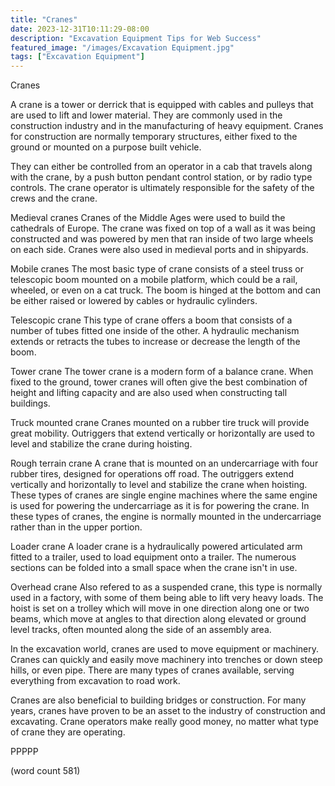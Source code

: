 ```yaml
---
title: "Cranes"
date: 2023-12-31T10:11:29-08:00
description: "Excavation Equipment Tips for Web Success"
featured_image: "/images/Excavation Equipment.jpg"
tags: ["Excavation Equipment"]
---
```


Cranes

A crane is a tower or derrick that is equipped with
cables and pulleys that are used to lift and lower
material.  They are commonly used in the construction
industry and in the manufacturing of heavy equipment.
Cranes for construction are normally temporary 
structures, either fixed to the ground or mounted 
on a purpose built vehicle.  

They can either be controlled from an operator in
a cab that travels along with the crane, by a push
button pendant control station, or by radio type
controls.  The crane operator is ultimately responsible
for the safety of the crews and the crane.

Medieval cranes
Cranes of the Middle Ages were used to build the
cathedrals of Europe.  The crane was fixed on top
of a wall as it was being constructed and was 
powered by men that ran inside of two large wheels
on each side.  Cranes were also used in medieval ports
and in shipyards.

Mobile cranes
The most basic type of crane consists of a steel
truss or telescopic boom mounted on a mobile platform,
which could be a rail, wheeled, or even on a cat
truck.  The boom is hinged at the bottom and can 
be either raised or lowered by cables or hydraulic
cylinders.  

Telescopic crane
This type of crane offers a boom that consists of
a number of tubes fitted one inside of the other.
A hydraulic mechanism extends or retracts the
tubes to increase or decrease the length of the
boom.

Tower crane
The tower crane is a modern form of a balance
crane.  When fixed to the ground, tower cranes
will often give the best combination of height and
lifting capacity and are also used when constructing
tall buildings.

Truck mounted crane
Cranes mounted on a rubber tire truck will provide
great mobility.  Outriggers that extend vertically
or horizontally are used to level and stabilize
the crane during hoisting.

Rough terrain crane
A crane that is mounted on an undercarriage with
four rubber tires, designed for operations off
road.  The outriggers extend vertically and
horizontally to level and stabilize the crane when
hoisting.  These types of cranes are single engine
machines where the same engine is used for powering
the undercarriage as it is for powering the
crane.  In these types of cranes, the engine is
normally mounted in the undercarriage rather than
in the upper portion.

Loader crane
A loader crane is a hydraulically powered articulated
arm fitted to a trailer, used to load equipment
onto a trailer.  The numerous sections can be 
folded into a small space when the crane isn't in
use.  

Overhead crane
Also refered to as a suspended crane, this type
is normally used in a factory, with some of them
being able to lift very heavy loads. The hoist is
set on a trolley which will move in one direction
along one or two beams, which move at angles to 
that direction along elevated or ground level
tracks, often mounted along the side of an assembly
area.

In the excavation world, cranes are used to move
equipment or machinery.  Cranes can quickly and
easily move machinery into trenches or down steep
hills, or even pipe.  There are many types of
cranes available, serving everything from 
excavation to road work.

Cranes are also beneficial to building bridges or
construction.  For many years, cranes have proven
to be an asset to the industry of construction
and excavating.  Crane operators make really good
money, no matter what type of crane they are
operating.

PPPPP

(word count 581)
